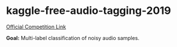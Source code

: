 # kaggle-free-audio-tagging-2019
[Official Competition Link](https://www.kaggle.com/c/freesound-audio-tagging-2019/overview)

**Goal:** Multi-label classification of noisy audio samples.
